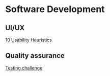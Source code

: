 # Software Development 

## UI/UX

[10 Usability Heuristics](https://www.nngroup.com/articles/ten-usability-heuristics/)

## Quality assurance 

[Testing challenge](http://testingchallenges.thetestingmap.org/index.php)
